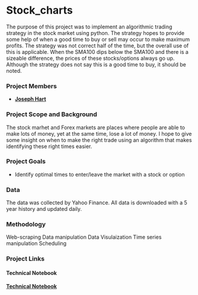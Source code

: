 # Stock_charts

The purpose of this project was to implement an algorithmic trading strategy in the stock market using python. The strategy hopes to  provide some help of when a good time to buy or sell may occur to make maximum profits. The strategy was not correct half of the time, but the overall use of this is applicable. When the SMA100 dips below the SMA100 and there is a sizeable difference, the prices of these stocks/options always go up. Although the strategy does not say this is a good time to buy, it should be noted.
### Project Members
   - <b>[Joseph Hart](https://github.com/joseh4)</b>
   
### Project Scope and Background
The stock marhet and Forex markets are places where people are able to make lots of money, yet at the same time, lose a lot of money. I hope to give some insight on when to make the right trade using an algorithm that makes identifying these right times easier.

### Project Goals
 - Identify optimal times to enter/leave the market with a stock or option


### Data

The data was collected by Yahoo Finance. All data is downloaded with a 5 year history and updated daily.

### Methodology

Web-scraping
Data manipulation
Data Visulaization
Time series manipulation
Scheduling

### Project Links


#### Technical Notebook
<b>[Technical Notebook](https://github.com/joseh4/Stock_charts/blob/master/Creating_automated_chart.ipynb)</b>
